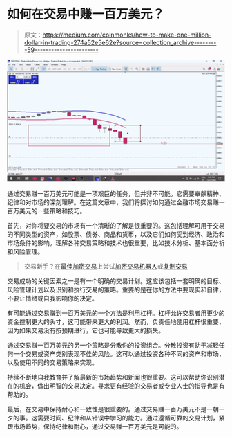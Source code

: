 # 如何在交易中赚一百万美元？

> 原文：<https://medium.com/coinmonks/how-to-make-one-million-dollar-in-trading-274a52e5e62e?source=collection_archive---------59----------------------->

![](img/16c935857cbc735b75ab4f761a1e1a86.png)

通过交易赚一百万美元可能是一项艰巨的任务，但并非不可能。它需要奉献精神、纪律和对市场的深刻理解。在这篇文章中，我们将探讨如何通过金融市场交易赚一百万美元的一些策略和技巧。

首先，对你将要交易的市场有一个清晰的了解是很重要的。这包括理解可用于交易的不同类型的资产，如股票、债券、商品和货币，以及它们如何受到经济、政治和市场条件的影响。理解各种交易策略和技术也很重要，比如技术分析、基本面分析和风险管理。

> 交易新手？在[最佳加密交易](/coinmonks/crypto-exchange-dd2f9d6f3769)上尝试[加密交易机器人](/coinmonks/crypto-trading-bot-c2ffce8acb2a)或[复制交易](/coinmonks/top-10-crypto-copy-trading-platforms-for-beginners-d0c37c7d698c)

交易成功的关键因素之一是有一个明确的交易计划。这应该包括一套明确的目标、风险管理计划以及识别和执行交易的策略。重要的是在你的方法中要现实和自律，不要让情绪或自我影响你的决定。

有可能通过交易赚到一百万美元的一个方法是利用杠杆。杠杆允许交易者用更少的资金控制更大的头寸，这可能带来更大的利润。然而，负责任地使用杠杆很重要，因为如果交易没有按预期进行，它也可能导致更大的损失。

通过交易赚一百万美元的另一个策略是分散你的投资组合。分散投资有助于减轻任何一个交易或资产类别表现不佳的风险。这可以通过投资各种不同的资产和市场，以及使用不同的交易策略来实现。

持续不断地自我教育并了解最新的市场趋势和新闻也很重要。这可以帮助你识别潜在的机会，做出明智的交易决定。寻求更有经验的交易者或专业人士的指导也是有帮助的。

最后，在交易中保持耐心和一致性是很重要的。通过交易赚一百万美元不是一朝一夕的事。这需要时间、纪律和从错误中学习的能力。通过遵循可靠的交易计划，紧跟市场趋势，保持纪律和耐心，通过交易赚一百万美元是可能的。